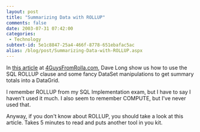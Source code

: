 ```yaml
---
layout: post
title: "Summarizing Data with ROLLUP"
comments: false
date: 2003-07-31 07:42:00
categories:
 - Technology
subtext-id: 5e1c8847-25a4-466f-8778-651ebafac5ac
alias: /blog/post/Summarizing-Data-with-ROLLUP.aspx
---
```



In [this article](http://aspnet.4guysfromrolla.com/articles/073003-1.aspx) at [4GuysFromRolla.com](http://aspnet.4guysfromrolla.com), Dave Long show us how to use the SQL ROLLUP clause and some fancy DataSet manipulations to get summary totals into a DataGrid.

I remember ROLLUP from my SQL Implementation exam, but I have to say I haven't used it much. I also seem to remember COMPUTE, but I've never used that.

Anyway, if you don't know about ROLLUP, you should take a look at this article. Takes 5 minutes to read and puts another tool in you kit.
